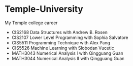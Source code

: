 # Temple-University
My Temple college career
- CIS2168 Data Structures with Andrew B. Rosen
- CIS2107 Lower Level Programming with Sophia Salvatore
- CIS5511 Programming Technique with Alex Pang
- CIS5526 Machine Learning with Slobodan Vucetic
- MATH3043 Numerical Analysis I with Qingguang Guan
- MATH3044 Numerical Analysis II with Qingguang Guan